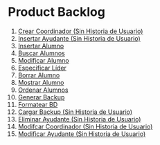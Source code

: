# Product Backlog

1. [Crear Coordinador (Sin Historia de Usuario)]()
2. [Insertar Ayudante (Sin Historia de Usuario)]()
3. [Insertar Alumno](../2_Analisis_de_Requisitos/Historias_de_Usuario/001_Insertar_alumno.md)
4. [Buscar Alumnos](../2_Analisis_de_Requisitos/Historias_de_Usuario/009_Buscar_alumnos.md)
5. [Modificar Alumno](../2_Analisis_de_Requisitos/Historias_de_Usuario/00../2_Modificar_alumno.md)
6. [Especificar Líder](../2_Analisis_de_Requisitos/Historias_de_Usuario/005_Especificar_lider.md)
7. [Borrar Alumno](../2_Analisis_de_Requisitos/Historias_de_Usuario/003_Borrar_alumno.md)
8. [Mostrar Alumno](../2_Analisis_de_Requisitos/Historias_de_Usuario/004_Mostrar_alumno.md)
9. [Ordenar Alumnos](../2_Analisis_de_Requisitos/Historias_de_Usuario/008_Ordenar_alumnos.md)
10. [Generar Backup](../2_Analisis_de_Requisitos/Historias_de_Usuario/006_Generar_Backup.md)
11. [Formatear BD](../2_Analisis_de_Requisitos/Historias_de_Usuario/007_Reset_BD.md)
12. [Cargar Backup (Sin Historia de Usuario)]()
13. [Eliminar Ayudante (Sin Historia de Usuario)]()
14. [Modifcar Coordinador (Sin Historia de Usuario)]()
15. [Modificar Ayudante (Sin Historia de Usuario)]()
